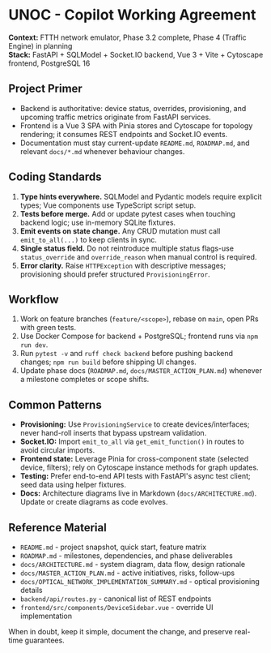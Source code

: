 # UNOC - Copilot Working Agreement

**Context:** FTTH network emulator, Phase 3.2 complete, Phase 4 (Traffic Engine) in planning  
**Stack:** FastAPI + SQLModel + Socket.IO backend, Vue 3 + Vite + Cytoscape frontend, PostgreSQL 16

## Project Primer
- Backend is authoritative: device status, overrides, provisioning, and upcoming traffic metrics originate from FastAPI services.
- Frontend is a Vue 3 SPA with Pinia stores and Cytoscape for topology rendering; it consumes REST endpoints and Socket.IO events.
- Documentation must stay current-update `README.md`, `ROADMAP.md`, and relevant `docs/*.md` whenever behaviour changes.

## Coding Standards
1. **Type hints everywhere.** SQLModel and Pydantic models require explicit types; Vue components use TypeScript script setup.
2. **Tests before merge.** Add or update pytest cases when touching backend logic; use in-memory SQLite fixtures.
3. **Emit events on state change.** Any CRUD mutation must call `emit_to_all(...)` to keep clients in sync.
4. **Single status field.** Do not reintroduce multiple status flags-use `status_override` and `override_reason` when manual control is required.
5. **Error clarity.** Raise `HTTPException` with descriptive messages; provisioning should prefer structured `ProvisioningError`.

## Workflow
1. Work on feature branches (`feature/<scope>`), rebase on `main`, open PRs with green tests.
2. Use Docker Compose for backend + PostgreSQL; frontend runs via `npm run dev`.
3. Run `pytest -v` and `ruff check backend` before pushing backend changes; `npm run build` before shipping UI changes.
4. Update phase docs (`ROADMAP.md`, `docs/MASTER_ACTION_PLAN.md`) whenever a milestone completes or scope shifts.

## Common Patterns
- **Provisioning:** Use `ProvisioningService` to create devices/interfaces; never hand-roll inserts that bypass upstream validation.
- **Socket.IO:** Import `emit_to_all` via `get_emit_function()` in routes to avoid circular imports.
- **Frontend state:** Leverage Pinia for cross-component state (selected device, filters); rely on Cytoscape instance methods for graph updates.
- **Testing:** Prefer end-to-end API tests with FastAPI's async test client; seed data using helper fixtures.
- **Docs:** Architecture diagrams live in Markdown (`docs/ARCHITECTURE.md`). Update or create diagrams as code evolves.

## Reference Material
- `README.md` - project snapshot, quick start, feature matrix
- `ROADMAP.md` - milestones, dependencies, and phase deliverables
- `docs/ARCHITECTURE.md` - system diagram, data flow, design rationale
- `docs/MASTER_ACTION_PLAN.md` - active initiatives, risks, follow-ups
- `docs/OPTICAL_NETWORK_IMPLEMENTATION_SUMMARY.md` - optical provisioning details
- `backend/api/routes.py` - canonical list of REST endpoints
- `frontend/src/components/DeviceSidebar.vue` - override UI implementation

When in doubt, keep it simple, document the change, and preserve real-time guarantees.
